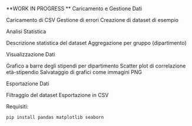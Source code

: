 **WORK IN PROGRESS **
Caricamento e Gestione Dati

Caricamento di CSV
Gestione di errori
Creazione di dataset di esempio


Analisi Statistica

Descrizione statistica del dataset
Aggregazione per gruppo (dipartimento)


Visualizzazione Dati

Grafico a barre degli stipendi per dipartimento
Scatter plot di correlazione età-stipendio
Salvataggio di grafici come immagini PNG


Esportazione Dati

Filtraggio del dataset
Esportazione in CSV

Requisiti:
```
pip install pandas matplotlib seaborn
